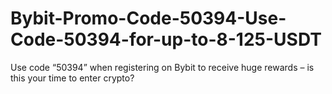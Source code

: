 # Bybit-Promo-Code-50394-Use-Code-50394-for-up-to-8-125-USDT
Use code “50394” when registering on Bybit to receive huge rewards – is this your time to enter crypto?
